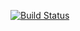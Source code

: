 [![Build Status](http://92.53.127.18:8080/buildStatus/icon?job=backend)](http://92.53.127.18:8080/job/backend/)